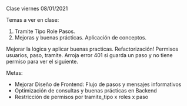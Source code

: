 Clase viernes 08/01/2021

Temas a ver en clase:
1) Tramite Tipo Role Pasos.
2) Mejoras y buenas prácticas. Aplicación de conceptos.

Mejorar la lógica y aplicar buenas practicas. Refactorización!
Permisos usuarios, paso, tramite. Arroja error 401 si guarda un paso y no tiene permiso para ver el siguiente.

Metas:
- Mejorar Diseño de Frontend: Flujo de pasos y mensajes informativos
- Optimización de consultas y buenas prácticas en Backend
- Restricción de permisos por tramite_tipo x roles x paso